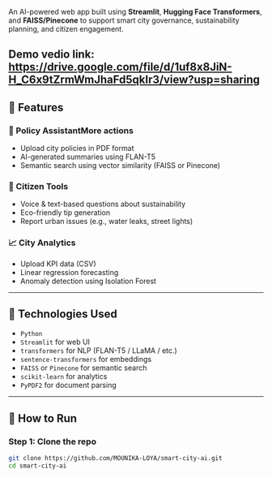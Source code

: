 

An AI-powered web app built using **Streamlit**, **Hugging Face Transformers**, and **FAISS/Pinecone** to support smart city governance, sustainability planning, and citizen engagement.

Demo vedio link:  https://drive.google.com/file/d/1uf8x8JiN-H_C6x9tZrmWmJhaFd5qkIr3/view?usp=sharing
---

## 🔧 Features

### 📄 Policy AssistantMore actions
- Upload city policies in PDF format
- AI-generated summaries using FLAN-T5
- Semantic search using vector similarity (FAISS or Pinecone)

### 🧑 Citizen Tools
- Voice & text-based questions about sustainability
- Eco-friendly tip generation
- Report urban issues (e.g., water leaks, street lights)

### 📈 City Analytics
- Upload KPI data (CSV)
- Linear regression forecasting
- Anomaly detection using Isolation Forest

---

## 🧠 Technologies Used

- `Python`
- `Streamlit` for web UI
- `transformers` for NLP (FLAN-T5 / LLaMA / etc.)
- `sentence-transformers` for embeddings
- `FAISS` or `Pinecone` for semantic search
- `scikit-learn` for analytics
- `PyPDF2` for document parsing

---

## 🚀 How to Run

### Step 1: Clone the repo

```bash
git clone https://github.com/MOUNIKA-LOYA/smart-city-ai.git
cd smart-city-ai

